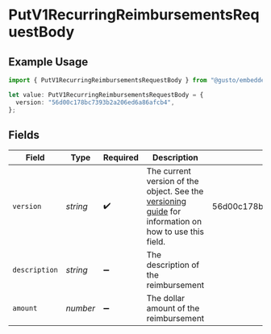 # PutV1RecurringReimbursementsRequestBody

## Example Usage

```typescript
import { PutV1RecurringReimbursementsRequestBody } from "@gusto/embedded-api/models/operations/putv1recurringreimbursements.js";

let value: PutV1RecurringReimbursementsRequestBody = {
  version: "56d00c178bc7393b2a206ed6a86afcb4",
};
```

## Fields

| Field                                                                                                                                                             | Type                                                                                                                                                              | Required                                                                                                                                                          | Description                                                                                                                                                       | Example                                                                                                                                                           |
| ----------------------------------------------------------------------------------------------------------------------------------------------------------------- | ----------------------------------------------------------------------------------------------------------------------------------------------------------------- | ----------------------------------------------------------------------------------------------------------------------------------------------------------------- | ----------------------------------------------------------------------------------------------------------------------------------------------------------------- | ----------------------------------------------------------------------------------------------------------------------------------------------------------------- |
| `version`                                                                                                                                                         | *string*                                                                                                                                                          | :heavy_check_mark:                                                                                                                                                | The current version of the object. See the [versioning guide](https://docs.gusto.com/embedded-payroll/docs/idempotency) for information on how to use this field. | 56d00c178bc7393b2a206ed6a86afcb4                                                                                                                                  |
| `description`                                                                                                                                                     | *string*                                                                                                                                                          | :heavy_minus_sign:                                                                                                                                                | The description of the reimbursement                                                                                                                              |                                                                                                                                                                   |
| `amount`                                                                                                                                                          | *number*                                                                                                                                                          | :heavy_minus_sign:                                                                                                                                                | The dollar amount of the reimbursement                                                                                                                            |                                                                                                                                                                   |